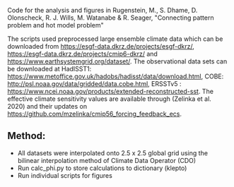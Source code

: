 Code for the analysis and figures in Rugenstein, M., S. Dhame, D. Olonscheck, R. J. Wills, M. Watanabe & R. Seager, "Connecting pattern problem and hot model problem"

The scripts used preprocessed large ensemble climate data which can be downloaded from https://esgf-data.dkrz.de/projects/esgf-dkrz/, https://esgf-data.dkrz.de/projects/cmip6-dkrz/ and https://www.earthsystemgrid.org/dataset/. The observational data sets can
be downloaded at HadISST1: https://www.metoffice.gov.uk/hadobs/hadisst/data/download.html, COBE: http://psl.noaa.gov/data/gridded/data.cobe.html, ERSSTv5 : https://www.ncei.noaa.gov/products/extended-reconstructed-sst. The effective climate sensitivity values are available through (Zelinka et al. 2020) and their updates on https://github.com/mzelinka/cmip56_forcing_feedback_ecs.

Method:
------
- All datasets were interpolated onto 2.5 x 2.5 global grid using the bilinear interpolation method of Climate Data Operator (CDO)
- Run calc_phi.py to store calculations to dictionary (klepto)
- Run individual scripts for figures
